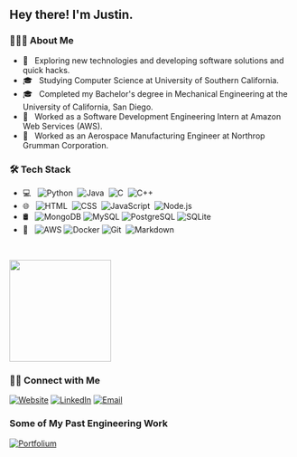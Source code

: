<h2 align="left"> Hey there! I'm Justin.</h2>

<h3 align="left"> 👨🏻‍💻 About Me </h3>

- 🤔 &nbsp; Exploring new technologies and developing software solutions and quick hacks.
- 🎓 &nbsp; Studying Computer Science at University of Southern California.
- 🎓 &nbsp; Completed my Bachelor's degree in Mechanical Engineering at the University of California, San Diego.
- 💼 &nbsp; Worked as a Software Development Engineering Intern at Amazon Web Services (AWS).
- 💼 &nbsp; Worked as an Aerospace Manufacturing Engineer at Northrop Grumman Corporation.

<h3 align="left">🛠 Tech Stack</h3>


- 💻 &nbsp; ![Python](https://img.shields.io/badge/-Python-333333?style=flat&logo=python)&nbsp; ![Java](https://img.shields.io/badge/-Java-333333?style=flat&logo=Java&logoColor=FFA518)&nbsp; ![C](https://img.shields.io/badge/-C-333333?style=flat&logo=C&logoColor=A8B9CC)&nbsp; ![C++](https://img.shields.io/badge/-C++-333333?style=flat&logo=C%2B%2B&logoColor=00599C)&nbsp;
- 🌐 &nbsp; ![HTML](https://img.shields.io/badge/-HTML-333333?style=flat&logo=HTML5)&nbsp; ![CSS](https://img.shields.io/badge/-CSS-333333?style=flat&logo=CSS3&logoColor=1572B6)&nbsp; ![JavaScript](https://img.shields.io/badge/-JavaScript-333333?style=flat&logo=javascript)&nbsp; ![Node.js](https://img.shields.io/badge/-Node.js-333333?style=flat&logo=node.js)&nbsp;
- 🛢 &nbsp; ![MongoDB](https://img.shields.io/badge/-MongoDB-333333?style=flat&logo=MongoDB&logoColor=47A248) ![MySQL](https://img.shields.io/badge/-MySQL-333333?style=flat&logo=MySQL&logoColor=4479A1) ![PostgreSQL](https://img.shields.io/badge/-PostgreSQL-333333?style=flat&logo=PostgreSQL&logoColor=336791) ![SQLite](https://img.shields.io/badge/-SQLite-333333?style=flat&logo=SQLite&logoColor=003B57)
- 🔧 &nbsp; ![AWS](https://img.shields.io/badge/-AWS-333333?style=flat&logo=Amazon%20AWS&logoColor=232F3E) ![Docker](https://img.shields.io/badge/-Docker-333333?style=flat&logo=Docker&logoColor=2496ED) ![Git](https://img.shields.io/badge/-Git-333333?style=flat&logo=git)&nbsp; ![Markdown](https://img.shields.io/badge/-Markdown-333333?style=flat&logo=markdown)





<br/>

<p align="left">
    <a href="https://github.com/justindho">
    <img height="180em" src="https://github-readme-stats.vercel.app/api/?username=justindho&show_icons=true&title_color=fff&icon_color=79ff97&text_color=9f9f9f&bg_color=151515&include_all_commits=true&count_private=true" />
    </a>
</p>

<h3 align="left"> 🤝🏻 Connect with Me </h3>

<p align="left">
    <a href="https://justindho.github.io/"><img alt="Website" src="https://img.shields.io/badge/Website-www.justindho.github.io-blue?style=flat-square&logo=google-chrome"></a>
    <a href="https://www.linkedin.com/in/justindho/"><img alt="LinkedIn" src="https://img.shields.io/badge/LinkedIn-Justin%20Ho%20-blue?style=flat-square&logo=linkedin"></a>
    <a href="mailto:hojustin@usc.edu"><img alt="Email" src="https://img.shields.io/badge/Email-hojustin@usc.edu-blue?style=flat-square&logo=gmail"></a>
</p>

<h3 align="left"> Some of My Past Engineering Work</h3>
<p align="left">
    <a href="https://portfolium.com/justindho/"><img alt="Portfolium" src="https://img.shields.io/badge/Portfolium-justindho-blue?style=flat-square&logo=portfolium"></a>
</p>
